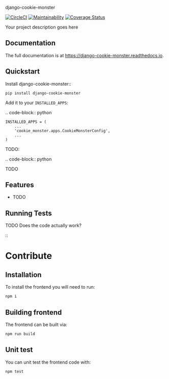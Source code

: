 django-cookie-monster

[![CircleCI](https://circleci.com/gh/dreipol/django-cookie-monster.svg?style=svg)](https://circleci.com/gh/dreipol/django-cookie-monster)
[![Maintainability](https://api.codeclimate.com/v1/badges/3032662f751343e49710/maintainability)](https://codeclimate.com/github/dreipol/django-cookie-monster/maintainability)
[![Coverage Status](https://coveralls.io/repos/github/dreipol/django-cookie-monster/badge.svg)](https://coveralls.io/github/dreipol/django-cookie-monster)

Your project description goes here

Documentation
-------------

The full documentation is at https://django-cookie-monster.readthedocs.io.

Quickstart
----------

Install django-cookie-monster::

    pip install django-cookie-monster

Add it to your `INSTALLED_APPS`:

.. code-block:: python

    INSTALLED_APPS = (
        ...
        'cookie_monster.apps.CookieMonsterConfig',
        ...
    )

TODO:

.. code-block:: python

TODO

Features
--------

* TODO

Running Tests
-------------
TODO
Does the code actually work?

::

# Contribute

## Installation

To install the frontend you will need to run:

```sh
npm i
```

## Building frontend

The frontend can be built via:

```sh
npm run build
```

## Unit test

You can unit test the frontend code with:

```sh
npm test
```

